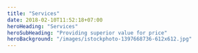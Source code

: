 ```yaml
---
title: "Services"
date: 2018-02-10T11:52:18+07:00
heroHeading: "Services"
heroSubHeading: "Providing superior value for price"
heroBackground: "/images/istockphoto-1397668736-612x612.jpg"
---
```

